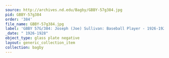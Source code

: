```yaml
---
source: http://archives.nd.edu/Bagby/GBBY-57g384.jpg
pid: GBBY-57g384
order: '384'
file_name: GBBY-57g384.jpg
label: 'GBBY 57G/384: Joseph (Joe) Sullivan: Baseball Player - 1926-1928'
_date: " 1926-1928"
object_type: glass plate negative
layout: generic_collection_item
collection: bagby
---
```

